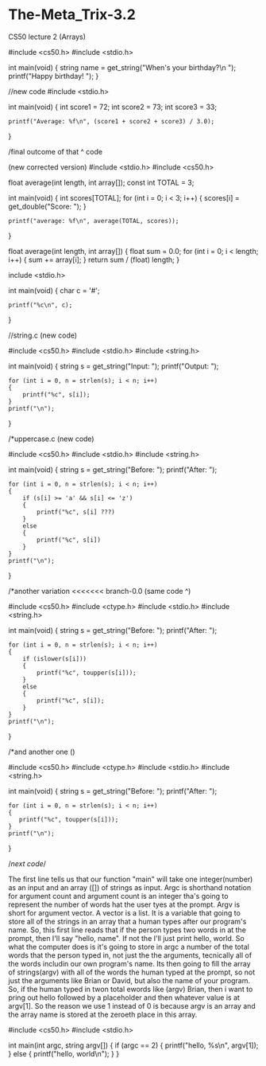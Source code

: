 # The-Meta_Trix-3.2
CS50 lecture 2 (Arrays)

#include <cs50.h>
#include <stdio.h>

int main(void)
{
    string name = get_string("When's your birthday?\n ");
    printf("Happy birthday! ");
}



//new code
#include <stdio.h>

int main(void)
{
    int score1 = 72;
    int score2 = 73;
    int score3 = 33;

    printf("Average: %f\n", (score1 + score2 + score3) / 3.0);
}

/final outcome of that ^ code

(new corrected version)
#include <stdio.h>
#include <cs50.h>

float average(int length, int array[]);
const int TOTAL = 3;

int main(void)
{
    int scores[TOTAL];
    for (int i = 0; i < 3; i++)
    {
    scores[i] = get_double("Score: ");
    }

    printf("average: %f\n", average(TOTAL, scores));
}

float average(int length, int array[])
{
    float sum = 0.0;
    for (int i = 0; i < length; i++)
    {
        sum += array[i];
    }
    return sum / (float) length;
}


include <stdio.h>

int main(void)
{
    char c = '#';
    
    printf("%c\n", c);
}


//string.c
(new code)

#include <cs50.h>
#include <stdio.h>
#include <string.h>

int main(void)
{
    string s = get_string("Input: ");
    printf("Output: ");
    
    for (int i = 0, n = strlen(s); i < n; i++)
    {
        printf("%c", s[i]);
    }
    printf("\n");
}


/*uppercase.c
(new code)

#include <cs50.h>
#include <stdio.h>
#include <string.h>

int main(void)
{
    string s = get_string("Before: ");
    printf("After: ");
    
    for (int i = 0, n = strlen(s); i < n; i++)
    {
        if (s[i] >= 'a' && s[i] <= 'z')
        {
            printf("%c", s[i] ???)
        }
        else
        {
            printf("%c", s[i])
        }
    }
    printf("\n");
}



/*another variation
<<<<<<< branch-0.0
(same code ^)

#include <cs50.h>
#include <ctype.h>
#include <stdio.h>
#include <string.h>

int main(void)
{
    string s = get_string("Before: ");
    printf("After: ");
    
    for (int i = 0, n = strlen(s); i < n; i++)
    {
        if (islower(s[i]))
        {
            printf("%c", toupper(s[i]));
        }
        else
        {
            printf("%c", s[i]);
        }
    }
    printf("\n");
}

/*and another one
()

#include <cs50.h>
#include <ctype.h>
#include <stdio.h>
#include <string.h>

int main(void)
{
    string s = get_string("Before: ");
    printf("After: ");
    
    for (int i = 0, n = strlen(s); i < n; i++)
    {
       printf("%c", toupper(s[i]));
    }
    printf("\n");
}


/*next code*/

The first line tells us that our function "main" will take one integer(number) as an input and an array ([]) of strings as input. Argc is shorthand notation for argument count and argument count is an integer tha's going to represent the number of words hat  the user tyes at the prompt. Argv is short for argument vector. A vector is a list. It is  a variable that going to store all of the strings in an array that a human types after our program's name. So, this first line reads that if the person types two words in at the prompt, then I'll say "hello, name". If not the I'll just print hello, world. So what the computer does is it's going to store in argc a number of the total words that the person typed in, not just the the arguments, tecnically all of the words includin our own program's name. Its then going to fill the array of strings(argv) with all of the words the human typed at the prompt, so not just the arguments like Brian or David, but also the name of your program. So, if the human typed in twon total ewords like (argv) Brian, then i want to pring out hello followed by a placeholder and then whatever value is at argv[1]. So the reason we use 1 instead of 0 is because argv is an array and the array name is stored at the zeroeth place in this array.


#include <cs50.h>
#include <stdio.h>

int main(int argc, string argv[])
{
    if (argc == 2)
    {
        printf("hello, %s\n", argv[1]);
    }
    else
    {
        printf("hello, world\n");
    }
}
